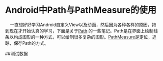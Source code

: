 # Android中Path与PathMeasure的使用

&nbsp;&nbsp;&nbsp;&nbsp;一直想好好学习Android自定义View以及动画，然后因为各种各样的原因，拖到现在才开始认真的学习，下面是关于[Path](https://developer.android.com/reference/android/graphics/Path.html)
的一些笔记。Path是在界面上绘制线条以构成图形的一种方式，可以绘制很多复杂的图形。[PathMeasure]()是定位，追踪，保存Path的方式。<!--more-->

##测试数据
